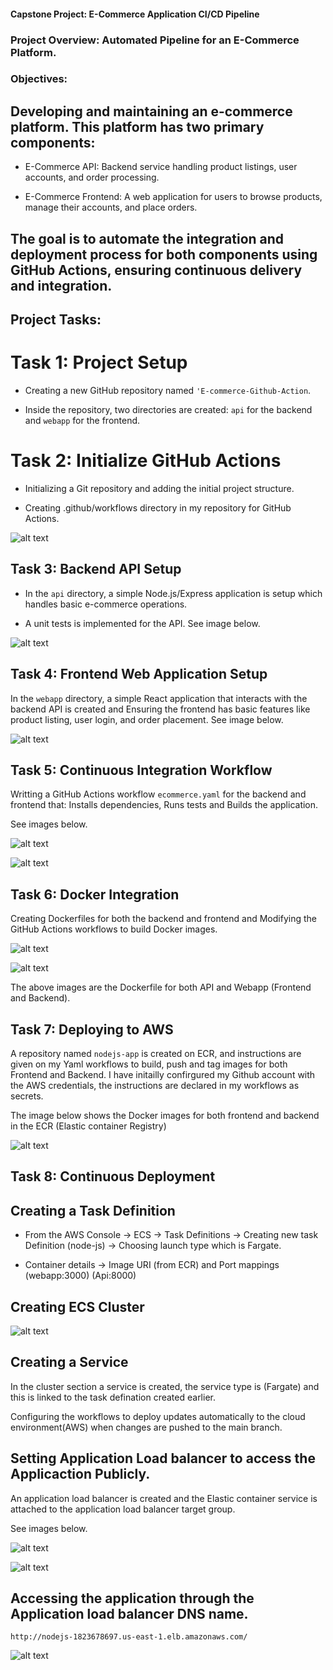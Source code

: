 #### Capstone Project: E-Commerce Application CI/CD Pipeline

### Project Overview: Automated Pipeline for an E-Commerce Platform.

### Objectives: 

## Developing and maintaining an e-commerce platform. This platform has two primary components:

 - E-Commerce API: Backend service handling product listings, user accounts, and order processing. 

 - E-Commerce Frontend: A web application for users to browse products, manage their accounts, and place orders.
 
## The goal is to automate the integration and deployment process for both components using GitHub Actions, ensuring continuous delivery and integration.


## Project Tasks: 

# Task 1: Project Setup 

- Creating a new GitHub repository named `'E-commerce-Github-Action`.

- Inside the repository, two directories are created: `api` for the backend and `webapp` for the frontend. 
 
 # Task 2: Initialize GitHub Actions 
 
- Initializing a Git repository and adding the initial project structure. 
 
- Creating .github/workflows directory in my repository for GitHub Actions.

![alt text](images/ecommerce-yaml.png)

## Task 3: Backend API Setup

-  In the `api` directory, a simple Node.js/Express application is setup which handles basic e-commerce operations.

-  A unit tests is implemented for the API.   See image below.

![alt text](images/api-nodejs.png)


## Task 4: Frontend Web Application Setup

 In the `webapp` directory, a simple React application that interacts with the backend API is created and Ensuring the frontend has basic features like  
   product listing, user login, and order placement. See image below.

 ![alt text](images/webapp-frontend.png)  


## Task 5: Continuous Integration Workflow

 Writting a GitHub Actions workflow `ecommerce.yaml` for the backend and frontend that: Installs dependencies, Runs tests and Builds the application.

 See images below.

![alt text](images/ecommerce-yaml.png)

![alt text](images/build-action.png)

## Task 6: Docker Integration 

Creating Dockerfiles for both the backend and frontend and Modifying the GitHub Actions workflows to build Docker images.

![alt text](images/Dockerfile-frontend.png)

![alt text](images/Dockerfile-backend.png)

The above images are the Dockerfile for both API and Webapp (Frontend and Backend).

## Task 7: Deploying to AWS

A repository named `nodejs-app` is created on ECR, and instructions are given on my Yaml workflows to build, push and tag images for both Frontend and Backend. I have initailly confirgured my Github account with the AWS credentials, the instructions are declared in my workflows as secrets.

The image below shows the Docker images for both frontend and backend in the ECR (Elastic container Registry)

![alt text](images/Ecr-Images.png)

## Task 8: Continuous Deployment

## Creating a Task Definition

- From the AWS Console -> ECS -> Task Definitions -> Creating new task Definition (node-js) -> Choosing launch type which is Fargate.

- Container details -> Image URI (from ECR) and Port mappings (webapp:3000) (Api:8000)

## Creating ECS Cluster

![alt text](images/ECS-CLUSTER.png)

## Creating a Service

In the cluster section a service is created, the service type is (Fargate) and this is linked to the task defination created earlier.

Configuring the workflows to deploy updates automatically to the cloud environment(AWS) when changes are pushed to the main branch.

## Setting Application Load balancer to access the Applicaction Publicly.

 An application load balancer is created and the Elastic container service is attached to the application load balancer target group.
 
 See images below.

 ![alt text](images/ALB.png)

 ![alt text](images/ECS-ALB.png)


## Accessing the application through the Application load balancer DNS name.

`http://nodejs-1823678697.us-east-1.elb.amazonaws.com/`

![alt text](images/ALB-DNS.png)